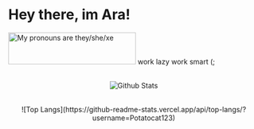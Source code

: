 <h1>Hey there, im Ara!</h1>
<a>
  <img src="https://pronouns.vercel.app/they/she/xe?gradient=piggy%20pink" width="256" height="64" alt="My pronouns are they/she/xe">
</a>
</a>
</a>
work lazy work smart (;
<br>

<center>
<br>
  
![Github Stats](https://github-readme-stats.vercel.app/api?username=Potatocat123&count_private=true&show_icons=true&theme=synthwave&include_all_commits=true&icon_color=ffffff)

<br>
![Top Langs](https://github-readme-stats.vercel.app/api/top-langs/?username=Potatocat123)

</center>
<br>
